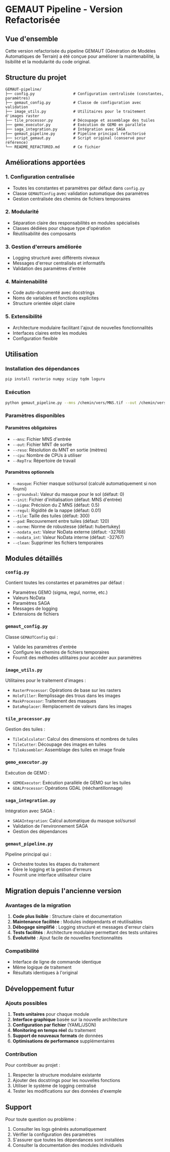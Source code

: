 # GEMAUT Pipeline - Version Refactorisée

## Vue d'ensemble

Cette version refactorisée du pipeline GEMAUT (Génération de Modèles Automatiques de Terrain) a été conçue pour améliorer la maintenabilité, la lisibilité et la modularité du code original.

## Structure du projet

```
GEMAUT-pipeline/
├── config.py                 # Configuration centralisée (constantes, paramètres)
├── gemaut_config.py          # Classe de configuration avec validation
├── image_utils.py            # Utilitaires pour le traitement d'images raster
├── tile_processor.py         # Découpage et assemblage des tuiles
├── gemo_executor.py          # Exécution de GEMO en parallèle
├── saga_integration.py       # Intégration avec SAGA
├── gemaut_pipeline.py        # Pipeline principal refactorisé
├── script_gemaut.py          # Script original (conservé pour référence)
└── README_REFACTORED.md      # Ce fichier
```

## Améliorations apportées

### 1. **Configuration centralisée**
- Toutes les constantes et paramètres par défaut dans `config.py`
- Classe `GEMAUTConfig` avec validation automatique des paramètres
- Gestion centralisée des chemins de fichiers temporaires

### 2. **Modularité**
- Séparation claire des responsabilités en modules spécialisés
- Classes dédiées pour chaque type d'opération
- Réutilisabilité des composants

### 3. **Gestion d'erreurs améliorée**
- Logging structuré avec différents niveaux
- Messages d'erreur centralisés et informatifs
- Validation des paramètres d'entrée

### 4. **Maintenabilité**
- Code auto-documenté avec docstrings
- Noms de variables et fonctions explicites
- Structure orientée objet claire

### 5. **Extensibilité**
- Architecture modulaire facilitant l'ajout de nouvelles fonctionnalités
- Interfaces claires entre les modules
- Configuration flexible

## Utilisation

### Installation des dépendances

```bash
pip install rasterio numpy scipy tqdm loguru
```

### Exécution

```bash
python gemaut_pipeline.py --mns /chemin/vers/MNS.tif --out /chemin/vers/MNT.tif --reso 4 --cpu 24 --RepTra /chemin/vers/RepTra
```

### Paramètres disponibles

#### Paramètres obligatoires
- `--mns`: Fichier MNS d'entrée
- `--out`: Fichier MNT de sortie
- `--reso`: Résolution du MNT en sortie (mètres)
- `--cpu`: Nombre de CPUs à utiliser
- `--RepTra`: Répertoire de travail

#### Paramètres optionnels
- `--masque`: Fichier masque sol/sursol (calculé automatiquement si non fourni)
- `--groundval`: Valeur du masque pour le sol (défaut: 0)
- `--init`: Fichier d'initialisation (défaut: MNS d'entrée)
- `--sigma`: Précision du Z MNS (défaut: 0.5)
- `--regul`: Rigidité de la nappe (défaut: 0.01)
- `--tile`: Taille des tuiles (défaut: 300)
- `--pad`: Recouvrement entre tuiles (défaut: 120)
- `--norme`: Norme de robustesse (défaut: hubertukey)
- `--nodata_ext`: Valeur NoData externe (défaut: -32768)
- `--nodata_int`: Valeur NoData interne (défaut: -32767)
- `--clean`: Supprimer les fichiers temporaires

## Modules détaillés

### `config.py`
Contient toutes les constantes et paramètres par défaut :
- Paramètres GEMO (sigma, regul, norme, etc.)
- Valeurs NoData
- Paramètres SAGA
- Messages de logging
- Extensions de fichiers

### `gemaut_config.py`
Classe `GEMAUTConfig` qui :
- Valide les paramètres d'entrée
- Configure les chemins de fichiers temporaires
- Fournit des méthodes utilitaires pour accéder aux paramètres

### `image_utils.py`
Utilitaires pour le traitement d'images :
- `RasterProcessor`: Opérations de base sur les rasters
- `HoleFiller`: Remplissage des trous dans les images
- `MaskProcessor`: Traitement des masques
- `DataReplacer`: Remplacement de valeurs dans les images

### `tile_processor.py`
Gestion des tuiles :
- `TileCalculator`: Calcul des dimensions et nombres de tuiles
- `TileCutter`: Découpage des images en tuiles
- `TileAssembler`: Assemblage des tuiles en image finale

### `gemo_executor.py`
Exécution de GEMO :
- `GEMOExecutor`: Exécution parallèle de GEMO sur les tuiles
- `GDALProcessor`: Opérations GDAL (rééchantillonnage)

### `saga_integration.py`
Intégration avec SAGA :
- `SAGAIntegration`: Calcul automatique du masque sol/sursol
- Validation de l'environnement SAGA
- Gestion des dépendances

### `gemaut_pipeline.py`
Pipeline principal qui :
- Orchestre toutes les étapes du traitement
- Gère le logging et la gestion d'erreurs
- Fournit une interface utilisateur claire

## Migration depuis l'ancienne version

### Avantages de la migration
1. **Code plus lisible** : Structure claire et documentation
2. **Maintenance facilitée** : Modules indépendants et réutilisables
3. **Débogage simplifié** : Logging structuré et messages d'erreur clairs
4. **Tests facilités** : Architecture modulaire permettant des tests unitaires
5. **Évolutivité** : Ajout facile de nouvelles fonctionnalités

### Compatibilité
- Interface de ligne de commande identique
- Même logique de traitement
- Résultats identiques à l'original

## Développement futur

### Ajouts possibles
1. **Tests unitaires** pour chaque module
2. **Interface graphique** basée sur la nouvelle architecture
3. **Configuration par fichier** (YAML/JSON)
4. **Monitoring en temps réel** du traitement
5. **Support de nouveaux formats** de données
6. **Optimisations de performance** supplémentaires

### Contribution
Pour contribuer au projet :
1. Respecter la structure modulaire existante
2. Ajouter des docstrings pour les nouvelles fonctions
3. Utiliser le système de logging centralisé
4. Tester les modifications sur des données d'exemple

## Support

Pour toute question ou problème :
1. Consulter les logs générés automatiquement
2. Vérifier la configuration des paramètres
3. S'assurer que toutes les dépendances sont installées
4. Consulter la documentation des modules individuels 